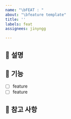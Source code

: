 ```yaml
---
name: "\bFEAT : "
about: "\bfeature template"
title: ''
labels: feat
assignees: jinyngg

---
```


## 📕 설명
<!-- 개발할 기능 작성 (ex. 회원가입 및 로그인 기능 구현) -->

## 🔨 기능
<!--해당 기능에 대한 세부 계획 작성 (ex. -[ ] 로그인) --> 

- [ ] feature
- [ ] feature

## 📖 참고 사항
<!-- 레퍼런스 또는 참고 문서 -->
